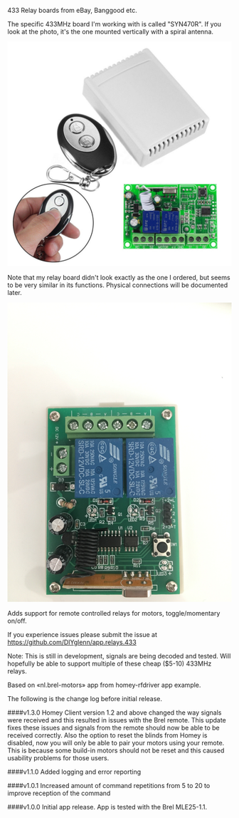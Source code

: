 433 Relay boards from eBay, Banggood etc.

The specific 433MHz board I'm working with is called "SYN470R". If you look at the photo, it's the one mounted vertically with a spiral antenna.

![RelayIMG01](./images/relay01.jpg)

Note that my relay board didn't look exactly as the one I ordered, but seems to be very similar in its functions. Physical connections will be documented later.

![RelayIMG02](./images/relay02.jpg)

Adds support for remote controlled relays for motors, toggle/momentary on/off.

If you experience issues please submit the issue at https://github.com/DIYglenn/app.relays.433

Note: 
This is still in development, signals are being decoded and tested.
Will hopefully be able to support multiple of these cheap ($5-10) 433MHz relays.




Based on «nl.brel-motors» app from homey-rfdriver app example.

The following is the change log before initial release.

####v1.3.0
Homey Client version 1.2 and above changed the way signals were received and this resulted in issues with the Brel remote.
This update fixes these issues and signals from the remote should now be able to be received correctly.
Also the option to reset the blinds from Homey is disabled, now you will only be able to pair your motors using your remote. 
This is because some build-in motors should not be reset and this caused usability problems for those users.

####v1.1.0
Added logging and error reporting

####v1.0.1
Increased amount of command repetitions from 5 to 20 to improve reception of the command

####v1.0.0
Initial app release. App is tested with the Brel MLE25-1.1. 

